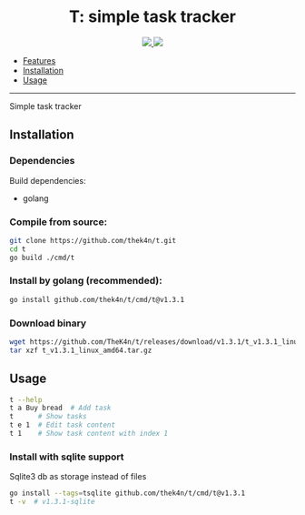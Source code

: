 <h1 align="center">T: simple task tracker</h1>

<p align="center">
  <a href="https://github.com/TheK4n">
    <img src="https://img.shields.io/github/followers/TheK4n?label=Follow&style=social">
  </a>
  <a href="https://github.com/TheK4n/t">
    <img src="https://img.shields.io/github/stars/TheK4n/t?style=social">
  </a>
</p>

* [Features](#features)
* [Installation](#installation)
* [Usage](#usage)

---

Simple task tracker


## Installation

### Dependencies

Build dependencies:
* golang


### Compile from source:
```sh
git clone https://github.com/thek4n/t.git
cd t
go build ./cmd/t
```

### Install by golang (recommended):
```sh
go install github.com/thek4n/t/cmd/t@v1.3.1
```

### Download binary
```sh
wget https://github.com/TheK4n/t/releases/download/v1.3.1/t_v1.3.1_linux_amd64.tar.gz
tar xzf t_v1.3.1_linux_amd64.tar.gz
```


## Usage
```sh
t --help
t a Buy bread  # Add task
t      # Show tasks
t e 1  # Edit task content
t 1    # Show task content with index 1
```


### Install with sqlite support
Sqlite3 db as storage instead of files

```sh
go install --tags=tsqlite github.com/thek4n/t/cmd/t@v1.3.1
t -v  # v1.3.1-sqlite
```
